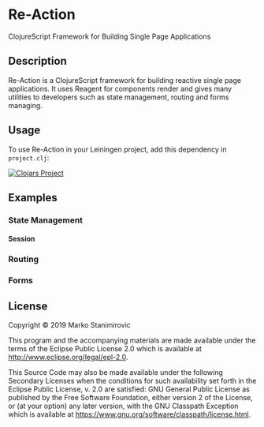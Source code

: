 # Re-Action

ClojureScript Framework for Building Single Page Applications

## Description

Re-Action is a ClojureScript framework for building reactive single page applications.
It uses Reagent for components render and gives many utilities to developers
such as state management, routing and forms managing.

## Usage

To use Re-Action in your Leiningen project, add this dependency in `project.clj`:

[![Clojars Project](https://img.shields.io/clojars/v/org.clojars.stanimirovic/re-action.svg)](https://clojars.org/org.clojars.stanimirovic/re-action)

## Examples

### State Management

#### Session

### Routing

### Forms


## License

Copyright © 2019 Marko Stanimirovic

This program and the accompanying materials are made available under the
terms of the Eclipse Public License 2.0 which is available at
http://www.eclipse.org/legal/epl-2.0.

This Source Code may also be made available under the following Secondary
Licenses when the conditions for such availability set forth in the Eclipse
Public License, v. 2.0 are satisfied: GNU General Public License as published by
the Free Software Foundation, either version 2 of the License, or (at your
option) any later version, with the GNU Classpath Exception which is available
at https://www.gnu.org/software/classpath/license.html.
